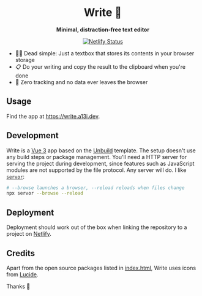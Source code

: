 <h1 align="center">
  Write 🙉
</h1>

<p align="center">
  <strong>Minimal, distraction-free text editor</strong>
</p>

<p align="center">
<a href="https://app.netlify.com/sites/andreasphil-write/deploys">
   <img src="https://api.netlify.com/api/v1/badges/a3ce0cd2-fe7d-4e06-a7b3-6054931da36c/deploy-status" alt="Netlify Status" />
</a>
</p>

- 🧘‍♀️ Dead simple: Just a textbox that stores its contents in your browser storage
- 📋 Do your writing and copy the result to the clipboard when you're done
- 🤝 Zero tracking and no data ever leaves the browser

## Usage

Find the app at <https://write.a13i.dev>.

## Development

Write is a [Vue 3](https://vuejs.org) app based on the [Unbuild](https://github.com/andreasphil/unbuild) template. The setup doesn't use any build steps or package management. You'll need a HTTP server for serving the project during development, since features such as JavaScript modules are not supported by the file protocol. Any server will do. I like [`servor`](https://github.com/lukejacksonn/servor):

```sh
# --browse launches a browser, --reload reloads when files change
npx servor --browse --reload
```

## Deployment

Deployment should work out of the box when linking the repository to a project on [Netlify](https://netlify.com).

## Credits

Apart from the open source packages listed in [index.html](index.html), Write uses icons from [Lucide](https://lucide.dev).

Thanks 🙏
